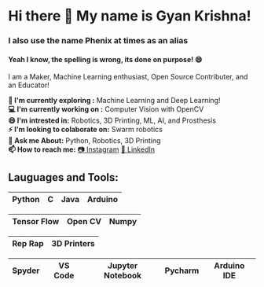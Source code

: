 # Hi there 👋 My name is Gyan Krishna! 
   ### I also use the name Phenix at times as an alias
   #### Yeah I know, the spelling is wrong, its done on purpose! 😄

I am a Maker, Machine Learning enthusiast, Open Source Contributer, and an Educator!</br>

**🔭 I'm currently exploring   :** Machine Learning and Deep Learning!</br>
**💻 I'm currently working on :** Computer Vision with OpenCV</br>
**😄 I'm intrested in:** Robotics, 3D Printing, ML, AI, and Prosthesis</br>
**⚡ I'm looking to colaborate on:** Swarm robotics<br/>
**💬 Ask me About:** Python, Robotics, 3D Printing<br/>
**📫 How to reach me:** [📷 Instagram](https://www.instagram.com/phenix_labs/) [🧳 LinkedIn](https://www.linkedin.com/in/gyan-krishna-8625a1158/)</br>

## Lauguages and Tools:

| Python | C | Java | Arduino |
| :---: | :---: | :---: | :---: |

| Tensor Flow | Open CV | Numpy |
| :---: | :---: | :---: |

| Rep Rap | 3D Printers |
| :---: | :---: |

| Spyder | VS Code | Jupyter Notebook | Pycharm | Arduino IDE|
| :---: | :---: | :---: | :---: | :---: |
